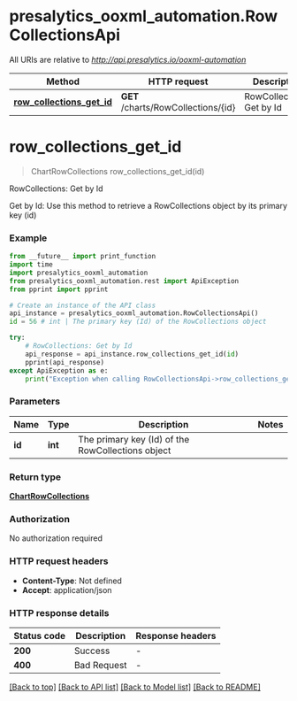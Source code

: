 # presalytics_ooxml_automation.RowCollectionsApi

All URIs are relative to *http://api.presalytics.io/ooxml-automation*

Method | HTTP request | Description
------------- | ------------- | -------------
[**row_collections_get_id**](RowCollectionsApi.md#row_collections_get_id) | **GET** /charts/RowCollections/{id} | RowCollections: Get by Id


# **row_collections_get_id**
> ChartRowCollections row_collections_get_id(id)

RowCollections: Get by Id

Get by Id: Use this method to retrieve a RowCollections object by its primary key (id)

### Example

```python
from __future__ import print_function
import time
import presalytics_ooxml_automation
from presalytics_ooxml_automation.rest import ApiException
from pprint import pprint

# Create an instance of the API class
api_instance = presalytics_ooxml_automation.RowCollectionsApi()
id = 56 # int | The primary key (Id) of the RowCollections object

try:
    # RowCollections: Get by Id
    api_response = api_instance.row_collections_get_id(id)
    pprint(api_response)
except ApiException as e:
    print("Exception when calling RowCollectionsApi->row_collections_get_id: %s\n" % e)
```

### Parameters

Name | Type | Description  | Notes
------------- | ------------- | ------------- | -------------
 **id** | **int**| The primary key (Id) of the RowCollections object | 

### Return type

[**ChartRowCollections**](ChartRowCollections.md)

### Authorization

No authorization required

### HTTP request headers

 - **Content-Type**: Not defined
 - **Accept**: application/json

### HTTP response details
| Status code | Description | Response headers |
|-------------|-------------|------------------|
**200** | Success |  -  |
**400** | Bad Request |  -  |

[[Back to top]](#) [[Back to API list]](../README.md#documentation-for-api-endpoints) [[Back to Model list]](../README.md#documentation-for-models) [[Back to README]](../README.md)

